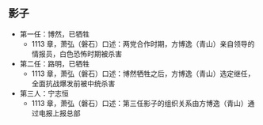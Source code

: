 ## 影子

* 第一任：博然，已牺牲
  * 1113 章，萧弘（磐石）口述：两党合作时期，方博逸（青山）亲自领导的情报员，白色恐怖时期被杀害
* 第二任：路明，已牺牲
  * 1113 章，萧弘（磐石）口述：博然牺牲之后，方博逸（青山）选定继任，全面抗战爆发前被中统杀害
* 第三人：宁志恒
  * 1113 章，萧弘（磐石）口述：第三任影子的组织关系由方博逸（青山）通过电报上报总部
